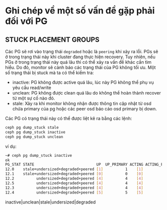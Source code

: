 # Ghi chép về một số vấn đề gặp phải đối với PG

## STUCK PLACEMENT GROUPS

Các PG sẽ rơi vào trạng thái `degraded` hoặc là `peering` khi xảy ra lỗi. PGs sẽ ở trong trạng thái này khi cluster đang thực hiện recovery. Tuy nhiên, nếu PGs ở trong trạng thái này quá lâu thì có thể xảy ra vấn đề khác cần tìm hiểu. Do đó, monitor sẽ cảnh báo các trạng thái của PG không tối ưu. Một số trạng thái bị stuck mà ta có thể kiểm tra:

- inactive: PG không được active quá lâu, lúc này PG không thể phụ vụ yêu cầu read/write
- unclean: PG không được clean quá lâu do không thể hoàn thành recover từ một sự cố nào đó.
- stale: Xảy ra khi monitor không nhận được thông tin cập nhật từ osd chứa primary của pg hoặc các peer osd báo cáo osd primary bị down.

Các PG có trạng thái này có thể được liệt kê ra bằng các lệnh:

```sh
ceph pg dump_stuck stale
ceph pg dump_stuck inactive
ceph pg dump_stuck unclean
```

ví dụ:

```sh
~# ceph pg dump_stuck inactive
ok
PG_STAT STATE                            UP  UP_PRIMARY ACTING ACTING_PRIMARY 
12.0    stale+undersized+degraded+peered [1]          1    [1]              1 
12.1    stale+undersized+degraded+peered [0]          0    [0]              0 
12.2          undersized+degraded+peered [4]          4    [4]              4 
12.5          undersized+degraded+peered [4]          4    [4]              4 
12.3          undersized+degraded+peered [4]          4    [4]              4 
12.4          undersized+degraded+peered [5]          5    [5]              5 
```



inactive|unclean|stale|undersized|degraded